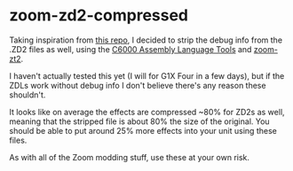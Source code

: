 # zoom-zd2-compressed

Taking inspiration from [this repo](https://github.com/ELynx/zoom-fx-compressed), I decided to strip the debug info from the .ZD2 files as well, using the [C6000 Assembly Language Tools](https://www.ti.com/tool/C6000-CGT) and [zoom-zt2](https://github.com/mungewell/zoom-zt2).

I haven't actually tested this yet (I will for G1X Four in a few days), but if the ZDLs work without debug info I don't believe there's any reason these shouldn't.

It looks like on average the effects are compressed ~80% for ZD2s as well, meaning that the stripped file is about 80% the size of the original. You should be able to put around 25% more effects into your unit using these files.

As with all of the Zoom modding stuff, use these at your own risk.
